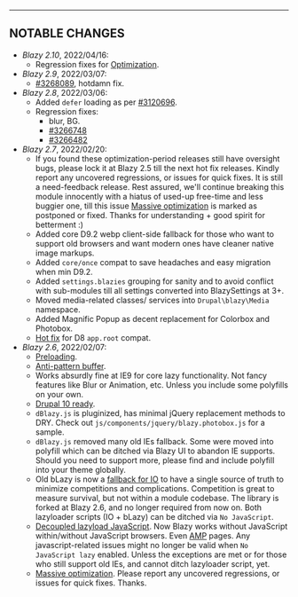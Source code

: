 
***
## <a name="changes"></a>NOTABLE CHANGES
* _Blazy 2.10_, 2022/04/16:
  + Regression fixes for [Optimization](https://drupal.org/node/3257511).
* _Blazy 2.9_, 2022/03/07:
  + [#3268089](https://drupal.org/node/3268089), hotdamn fix.
* _Blazy 2.8_, 2022/03/06:
  + Added `defer` loading as per [#3120696](https://drupal.org/node/3120696).
  + Regression fixes:
    * blur, BG.
    * [#3266748](https://drupal.org/node/3266748)
    * [#3266482](https://drupal.org/node/3266482)
* _Blazy 2.7_, 2022/02/20:
  + If you found these optimization-period releases still have oversight bugs,
    please lock it at Blazy 2.5 till the next hot fix releases. Kindly report
    any uncovered regressions, or issues for quick fixes. It is still a
    need-feedback release. Rest assured, we'll continue breaking this module
    innocently with a hiatus of used-up free-time and less buggier one, till
    this issue [Massive optimization](https://drupal.org/node/3257511) is marked
    as postponed or fixed.
    Thanks for understanding + good spirit for betterment :)
  + Added core D9.2 webp client-side fallback for those who want to support old
    browsers and want modern ones have cleaner native image markups.
  + Added `core/once` compat to save headaches and easy migration when min D9.2.
  + Added `settings.blazies` grouping for sanity and to avoid conflict with
    sub-modules till all settings converted into BlazySettings at 3+.
  + Moved media-related classes/ services into `Drupal\blazy\Media` namespace.
  + Added Magnific Popup as decent replacement for Colorbox and Photobox.
  + [Hot fix](https://drupal.org/node/3263027) for D8 `app.root` compat.
* _Blazy 2.6_, 2022/02/07:
  + [Preloading](https://drupal.org/node/3262804).
  + [Anti-pattern buffer](https://drupal.org/node/3262724).
  + Works absurdly fine at IE9 for core lazy functionality. Not fancy features
    like Blur or Animation, etc. Unless you include some polyfills on your own.
  + [Drupal 10 ready](https://drupal.org/node/3254692).
  + `dBlazy.js` is pluginized, has minimal jQuery replacement methods to DRY.
    Check out `js/components/jquery/blazy.photobox.js` for a sample.
  + `dBlazy.js` removed many old IEs fallback. Some were moved into polyfill
    which can be ditched via Blazy UI to abandon IE supports. Should you need
    to support more, please find and include polyfill into your theme globally.
  + Old bLazy is now a [fallback for IO](https://drupal.org/node/3258851) to
    have a single source of truth to minimize competitions and complications.
    Competition is great to measure survival, but not within a module codebase.
    The library is forked at Blazy 2.6, and no longer required from now on.
    Both lazyloader scripts (IO + bLazy) can be ditched via `No JavaScript`.
  + [Decoupled lazyload JavaScript](https://drupal.org/node/3257512). Now Blazy
    works without JavaScript within/without JavaScript browsers.
    Even [AMP](https://drupal.org/node/3101810) pages.
    Any javascript-related issues might no longer be valid when
    `No JavaScript lazy` enabled. Unless the exceptions are met or for those
    who still support old IEs, and cannot ditch lazyloader script, yet.
  + [Massive optimization](https://drupal.org/node/3257511). Please report any
    uncovered regressions, or issues for quick fixes. Thanks.
